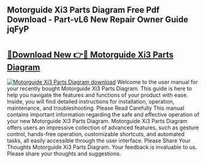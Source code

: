 ## Motorguide Xi3 Parts Diagram Free Pdf Download - Part-vL6 New Repair Owner Guide jqFyP

# <h2><a href="http://dfqffa.blite.top/?on=Motorguide+Xi3+Parts+Diagram">🔗Download New 👉🔴 Motorguide Xi3 Parts Diagram</a></h2>

[![Motorguide Xi3 Parts Diagram download](https://i.imgur.com/lujVjoI.png)](http://dfqffa.blite.top/?on=Motorguide+Xi3+Parts+Diagram)
Welcome to the user manual for your recently bought Motorguide Xi3 Parts Diagram. This guide is here to help you navigate the features and functions of your product with ease. Inside, you will find detailed instructions for installation, operation, maintenance, and troubleshooting. Please Read Carefully This manual contains important information regarding the safe and effective operation of your new Motorguide Xi3 Parts Diagram. Motorguide Xi3 Parts Diagram offers users an impressive collection of advanced features, such as gesture control, hands-free operation, customizable shortcuts, and automated tasks, all easily accessible through the user interface. Please Share Your Thoughts Motorguide Xi3 Parts Diagram. Your feedback is invaluable to us. Please share your thoughts and suggestions.
